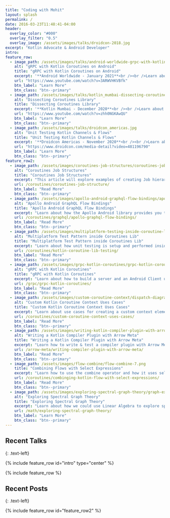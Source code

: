 ```yaml
---
title: "Coding with Mohit"
layout: splash
permalink: /
date: 2016-03-23T11:48:41-04:00
header:
  overlay_color: "#000"
  overlay_filter: "0.5"
  overlay_image: /assets/images/talks/droidcon-2018.jpg
excerpt: "Kotlin Advocate & Android Developer"
intro:
feature_row:
  - image_path: /assets/images/talks/android-worldwide-grpc-with-kotlin-coroutines.jpg
    alt: "gRPC with Kotlin Coroutines on Android"
    title: "gRPC with Kotlin Coroutines on Android"
    excerpt: '**Android Worldwide - January 2021**<br /><br />Learn about how to use gRPC with Kotlin coroutines on Android.'
    url: "https://www.youtube.com/watch?v=3ARWVHKVBfk"
    btn_label: "Learn More"
    btn_class: "btn--primary"
  - image_path: /assets/images/talks/kotlin_mumbai-dissecting-coroutines-library.jpeg
    alt: "Dissecting Coroutines Library"
    title: "Dissecting Coroutines Library"
    excerpt: '**Kotlin Mumbai - December 2020**<br /><br />Learn about advanced and lesser known features in the coroutines library.'
    url: "https://www.youtube.com/watch?v=zhh0NGKAwQU"
    btn_label: "Learn More"
    btn_class: "btn--primary"
  - image_path: /assets/images/talks/droidcon_americas.jpg
    alt: "Unit Testing Kotlin Channels & Flows"
    title: "Unit Testing Kotlin Channels & Flows"
    excerpt: '**Droidcon Americas - November 2020**<br /><br />Learn about how to write unit tests for channels and flows'
    url: "https://www.droidcon.com/media-detail?video=481196790"
    btn_label: "Learn More"
    btn_class: "btn--primary"
feature_row2:
  - image_path: /assets/images/coroutines-job-structures/coroutines-job-sructures-image-0.png
    alt: "Coroutines Job Structures"
    title: "Coroutines Job Structures"
    excerpt: "This article will explore examples of creating Job hierarchies, their effect on cancellation, and Supervisor Jobs."
    url: /coroutines/coroutines-job-structure/
    btn_label: "Read More"
    btn_class: "btn--primary"
  - image_path: /assets/images/apollo-android-graphql-flow-bindings/apollo-android-graphql-flow-bindings.png
    alt: "Apollo Android GraphQL Flow Bindings"
    title: "Apollo Android GraphQL Flow Bindings"
    excerpt: "Learn about how the Apollo Android library provides you the ability to use Flows."
    url: /coroutines/graphql/apollo-graphql-flow-bindings/
    btn_label: "Read More"
    btn_class: "btn--primary"
  - image_path: /assets/images/multiplatform-testing-inside-coroutine-lib/test-base-diagram.png
    alt: "Multiplatform Test Pattern inside Coroutines Lib"
    title: "Multiplatform Test Pattern inside Coroutines Lib"
    excerpt: "Learn about how unit testing is setup and performed inside the Kotlin coroutines library."
    url: /coroutines/kotlin-coroutine-lib-testing/
    btn_label: "Read More"
    btn_class: "btn--primary"
  - image_path: /assets/images/grpc-kotlin-coroutines/grpc-kotlin-coroutines-1.png
    alt: "gRPC with Kotlin Coroutines"
    title: "gRPC with Kotlin Coroutines"
    excerpt: "Learn about how to build a server and an Android Client using the gRPC-Kotlin library with coroutines."
    url: /grpc/grpc-kotlin-coroutines/
    btn_label: "Read More"
    btn_class: "btn--primary"
  - image_path: /assets/images/custom-coroutine-context/dispatch-diagram.jpeg
    alt: "Custom Kotlin Coroutine Context Uses Cases"
    title: "Custom Kotlin Coroutine Context Uses Cases"
    excerpt: "Learn about use cases for creating a custom context element. I'll share use cases for dispatcher provider, thread local data and database transactions."
    url: /coroutines/custom-coroutine-context-uses-cases/
    btn_label: "Read More"
    btn_class: "btn--primary"
  - image_path: /assets/images/writing-kotlin-compiler-plugin-with-arrow-meta/arrow-meta-kotlin-compiler-plugin-2.gif
    alt: "Writing a Kotlin Compiler Plugin with Arrow Meta"
    title: "Writing a Kotlin Compiler Plugin with Arrow Meta"
    excerpt: "Learn how to write & test a compiler plugin with Arrow Meta. I will share with you how to build an example plugin."
    url: /arrow-meta/writing-compiler-plugin-with-arrow-meta/
    btn_label: "Read More"
    btn_class: "btn--primary"
  - image_path: /assets/images/flow-combine/flow-combine-7.png
    title: "Combining Flows with Select Expressions"
    excerpt: "Learn how to use the combine operator and how it uses select expressions under the hood."
    url: /coroutines/combinging-kotlin-flow-with-select-expressions/
    btn_label: "Read More"
    btn_class: "btn--primary"
  - image_path: /assets/images/exploring-spectral-graph-theory/graph-example-3.png
    alt: "Exploring Spectral Graph Theory"
    title: "Exploring Spectral Graph Theory"
    excerpt: "Learn about how we could use Linear Algebra to explore spectral properties of graphs."
    url: /math/exploring-spectral-graph-theory/
    btn_label: "Learn More"
    btn_class: "btn--primary" 
---
```


## Recent Talks
{: .text-left}

{% include feature_row id="intro" type="center" %}

{% include feature_row %}

## Recent Posts
{: .text-left}

{% include feature_row id="feature_row2" %}